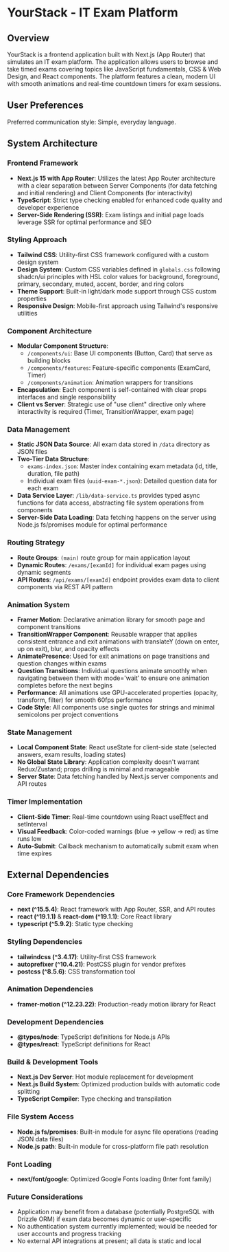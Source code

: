# YourStack - IT Exam Platform

## Overview

YourStack is a frontend application built with Next.js (App Router) that simulates an IT exam platform. The application allows users to browse and take timed exams covering topics like JavaScript fundamentals, CSS & Web Design, and React components. The platform features a clean, modern UI with smooth animations and real-time countdown timers for exam sessions.

## User Preferences

Preferred communication style: Simple, everyday language.

## System Architecture

### Frontend Framework
- **Next.js 15 with App Router**: Utilizes the latest App Router architecture with a clear separation between Server Components (for data fetching and initial rendering) and Client Components (for interactivity)
- **TypeScript**: Strict type checking enabled for enhanced code quality and developer experience
- **Server-Side Rendering (SSR)**: Exam listings and initial page loads leverage SSR for optimal performance and SEO

### Styling Approach
- **Tailwind CSS**: Utility-first CSS framework configured with a custom design system
- **Design System**: Custom CSS variables defined in `globals.css` following shadcn/ui principles with HSL color values for background, foreground, primary, secondary, muted, accent, border, and ring colors
- **Theme Support**: Built-in light/dark mode support through CSS custom properties
- **Responsive Design**: Mobile-first approach using Tailwind's responsive utilities

### Component Architecture
- **Modular Component Structure**: 
  - `/components/ui`: Base UI components (Button, Card) that serve as building blocks
  - `/components/features`: Feature-specific components (ExamCard, Timer)
  - `/components/animation`: Animation wrappers for transitions
- **Encapsulation**: Each component is self-contained with clear props interfaces and single responsibility
- **Client vs Server**: Strategic use of "use client" directive only where interactivity is required (Timer, TransitionWrapper, exam page)

### Data Management
- **Static JSON Data Source**: All exam data stored in `/data` directory as JSON files
- **Two-Tier Data Structure**:
  - `exams-index.json`: Master index containing exam metadata (id, title, duration, file path)
  - Individual exam files (`uuid-exam-*.json`): Detailed question data for each exam
- **Data Service Layer**: `/lib/data-service.ts` provides typed async functions for data access, abstracting file system operations from components
- **Server-Side Data Loading**: Data fetching happens on the server using Node.js fs/promises module for optimal performance

### Routing Strategy
- **Route Groups**: `(main)` route group for main application layout
- **Dynamic Routes**: `/exams/[examId]` for individual exam pages using dynamic segments
- **API Routes**: `/api/exams/[examId]` endpoint provides exam data to client components via REST API pattern

### Animation System
- **Framer Motion**: Declarative animation library for smooth page and component transitions
- **TransitionWrapper Component**: Reusable wrapper that applies consistent entrance and exit animations with translateY (down on enter, up on exit), blur, and opacity effects
- **AnimatePresence**: Used for exit animations on page transitions and question changes within exams
- **Question Transitions**: Individual questions animate smoothly when navigating between them with mode='wait' to ensure one animation completes before the next begins
- **Performance**: All animations use GPU-accelerated properties (opacity, transform, filter) for smooth 60fps performance
- **Code Style**: All components use single quotes for strings and minimal semicolons per project conventions

### State Management
- **Local Component State**: React useState for client-side state (selected answers, exam results, loading states)
- **No Global State Library**: Application complexity doesn't warrant Redux/Zustand; props drilling is minimal and manageable
- **Server State**: Data fetching handled by Next.js server components and API routes

### Timer Implementation
- **Client-Side Timer**: Real-time countdown using React useEffect and setInterval
- **Visual Feedback**: Color-coded warnings (blue → yellow → red) as time runs low
- **Auto-Submit**: Callback mechanism to automatically submit exam when time expires

## External Dependencies

### Core Framework Dependencies
- **next (^15.5.4)**: React framework with App Router, SSR, and API routes
- **react (^19.1.1)** & **react-dom (^19.1.1)**: Core React library
- **typescript (^5.9.2)**: Static type checking

### Styling Dependencies
- **tailwindcss (^3.4.17)**: Utility-first CSS framework
- **autoprefixer (^10.4.21)**: PostCSS plugin for vendor prefixes
- **postcss (^8.5.6)**: CSS transformation tool

### Animation Dependencies
- **framer-motion (^12.23.22)**: Production-ready motion library for React

### Development Dependencies
- **@types/node**: TypeScript definitions for Node.js APIs
- **@types/react**: TypeScript definitions for React

### Build & Development Tools
- **Next.js Dev Server**: Hot module replacement for development
- **Next.js Build System**: Optimized production builds with automatic code splitting
- **TypeScript Compiler**: Type checking and transpilation

### File System Access
- **Node.js fs/promises**: Built-in module for async file operations (reading JSON data files)
- **Node.js path**: Built-in module for cross-platform file path resolution

### Font Loading
- **next/font/google**: Optimized Google Fonts loading (Inter font family)

### Future Considerations
- Application may benefit from a database (potentially PostgreSQL with Drizzle ORM) if exam data becomes dynamic or user-specific
- No authentication system currently implemented; would be needed for user accounts and progress tracking
- No external API integrations at present; all data is static and local